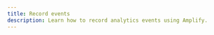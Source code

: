 ```yaml
---
title: Record events
description: Learn how to record analytics events using Amplify.
---
```


<inline-fragment platform="js" src="~/lib/analytics/fragments/js/record.md"></inline-fragment>
<inline-fragment platform="ios" src="~/lib/analytics/fragments/ios/record.md"></inline-fragment>
<inline-fragment platform="android" src="~/lib/analytics/fragments/android/record.md"></inline-fragment>